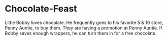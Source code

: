 # Chocolate-Feast
Little Bobby loves chocolate. He frequently goes to his favorite 5 &amp; 10 store, Penny Auntie, to buy them. They are having a promotion at Penny Auntie. If Bobby saves enough wrappers, he can turn them in for a free chocolate.
